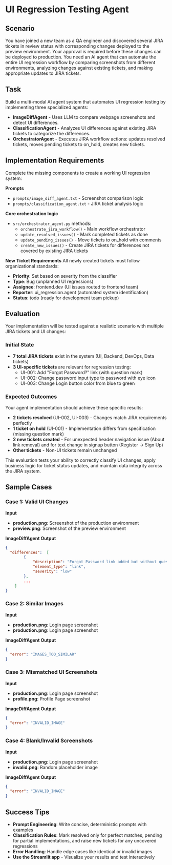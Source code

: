 # UI Regression Testing Agent

## Scenario

You have joined a new team as a QA engineer and discovered several JIRA tickets in review status with corresponding changes deployed to the preview environment. Your approval is required before these changes can be deployed to production. You need an AI agent that can automate the entire UI regression workflow by comparing screenshots from different environments, analyzing changes against existing tickets, and making appropriate updates to JIRA tickets.

## Task

Build a multi-modal AI agent system that automates UI regression testing by implementing three specialized agents:

- **ImageDiffAgent** - Uses LLM to compare webpage screenshots and detect UI differences.
- **ClassificationAgent** - Analyzes UI differences against existing JIRA tickets to categorize the differences.
- **OrchestratorAgent** - Executes JIRA workflow actions: updates resolved tickets, moves pending tickets to on_hold, creates new tickets.

## Implementation Requirements

Complete the missing components to create a working UI regression system:

**Prompts**
- `prompts/image_diff_agent.txt` - Screenshot comparison logic
- `prompts/classification_agent.txt` - JIRA ticket analysis logic

**Core orchestration logic**
- `src/orchestrator_agent.py` methods:
  - `orchestrate_jira_workflow()` - Main workflow orchestrator
  - `update_resolved_issues()` - Mark completed tickets as done
  - `update_pending_issues()` - Move tickets to on_hold with comments  
  - `create_new_issues()` - Create JIRA tickets for differences not covered by existing JIRA tickets

**New Ticket Requirements**
All newly created tickets must follow organizational standards:

  - **Priority**: Set based on severity from the classifier
  - **Type**: Bug (unplanned UI regressions)
  - **Assignee**: frontend.dev (UI issues routed to frontend team)
  - **Reporter**: ui_regression.agent (automated system identification)
  - **Status**: todo (ready for development team pickup)

## Evaluation

Your implementation will be tested against a realistic scenario with multiple JIRA tickets and UI changes:

### Initial State
- **7 total JIRA tickets** exist in the system (UI, Backend, DevOps, Data tickets)
- **3 UI-specific tickets** are relevant for regression testing:
  - UI-001: Add "Forgot Password?" link (with question mark)
  - UI-002: Change password input type to password with eye icon
  - UI-003: Change Login button color from blue to green

### Expected Outcomes
Your agent implementation should achieve these specific results:
- **2 tickets resolved** (UI-002, UI-003) - Changes match JIRA requirements perfectly
- **1 ticket on hold** (UI-001) - Implementation differs from specification (missing question mark)
- **2 new tickets created** - For unexpected header navigation issue (About link removal) and for text change in signup button (Register -> Sign Up)
- **Other tickets** - Non-UI tickets remain unchanged

This evaluation tests your ability to correctly classify UI changes, apply business logic for ticket status updates, and maintain data integrity across the JIRA system.

## Sample Cases

### Case 1: Valid UI Changes
**Input**
- **production.png**: Screenshot of the production environment
- **preview.png**: Screenshot of the preview environment

**ImageDiffAgent Output**
```json
{
  "differences":  [
        {
            "description": "Forgot Password link added but without question mark",
            "element_type": "link",
            "severity": "low"
        },
        ...
    ]
}
```

### Case 2: Similar Images
**Input**
- **production.png**: Login page screenshot
- **production.png**: Login page screenshot

**ImageDiffAgent Output**
```json
{
  "error": "IMAGES_TOO_SIMILAR"
}
```

### Case 3: Mismatched UI Screenshots
**Input**
- **production.png**: Login page screenshot
- **profile.png**: Profile Page screenshot

**ImageDiffAgent Output**
```json
{
  "error": "INVALID_IMAGE"
}
```

### Case 4: Blank/Invalid Screenshots
**Input**
- **production.png**: Login page screenshot
- **invalid.png**: Random placeholder image

**ImageDiffAgent Output**
```json
{
  "error": "INVALID_IMAGE"
}
```

## Success Tips

- **Prompt Engineering**: Write concise, deterministic prompts with examples
- **Classification Rules**: Mark resolved only for perfect matches, pending for partial implementations, and raise new tickets for any uncovered regressions
- **Error Handling**: Handle edge cases like identical or invalid images
- **Use the Streamlit app** - Visualize your results and test interactively
